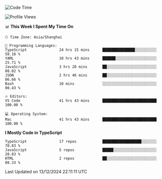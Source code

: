 <!--START_SECTION:waka-->
![Code Time](http://img.shields.io/badge/Code%20Time-7%2C098%20hrs%2031%20mins-blue)

![Profile Views](http://img.shields.io/badge/Profile%20Views-1-blue)

📊 **This Week I Spent My Time On** 

```text
🕑︎ Time Zone: Asia/Shanghai

💬 Programming Languages: 
TypeScript               24 hrs 15 mins      ███████████████░░░░░░░░░░   58.16 % 
YAML                     10 hrs 43 mins      ██████░░░░░░░░░░░░░░░░░░░   25.71 % 
JavaScript               3 hrs 20 mins       ██░░░░░░░░░░░░░░░░░░░░░░░   08.02 % 
JSON                     2 hrs 46 mins       ██░░░░░░░░░░░░░░░░░░░░░░░   06.66 % 
Bash                     10 mins             ░░░░░░░░░░░░░░░░░░░░░░░░░   00.43 % 

🔥 Editors: 
VS Code                  41 hrs 43 mins      █████████████████████████   100.00 % 

💻 Operating System: 
Mac                      41 hrs 43 mins      █████████████████████████   100.00 % 
```

**I Mostly Code in TypeScript** 

```text
TypeScript               17 repos            ██████████████████░░░░░░░   70.83 % 
JavaScript               5 repos             █████░░░░░░░░░░░░░░░░░░░░   20.83 % 
HTML                     2 repos             ██░░░░░░░░░░░░░░░░░░░░░░░   08.33 % 
```




 Last Updated on 13/12/2024 22:11:11 UTC
<!--END_SECTION:waka-->

